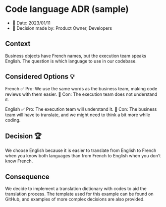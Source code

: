 # Code language ADR (sample)
- 📅 Date: 2023/01/11
- 👷 Decision made by: Product Owner, Developers

## Context
Business objects have French names, but the execution team speaks English.
The question is which language to use in our codebase.

## Considered Options 💡

French
✅ Pro: We use the same words as the business team, making code reviews with them easier.
🚫 Con: The execution team does not understand it.

English
✅ Pro: The execution team will understand it.
🚫 Con: The business team will have to translate, and we might need to think a bit more while coding.

## Decision 🏆
We choose English because it is easier to translate from English to French when you know both languages than from French to English when you don't know French.

## Consequence
We decide to implement a translation dictionary with codes to aid the translation process.
The template used for this example can be found on GitHub, and examples of more complex decisions are also provided.